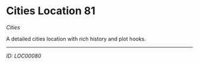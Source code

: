 # Cities Location 81

*Cities*

A detailed cities location with rich history and plot hooks.

---
*ID: LOC00080*